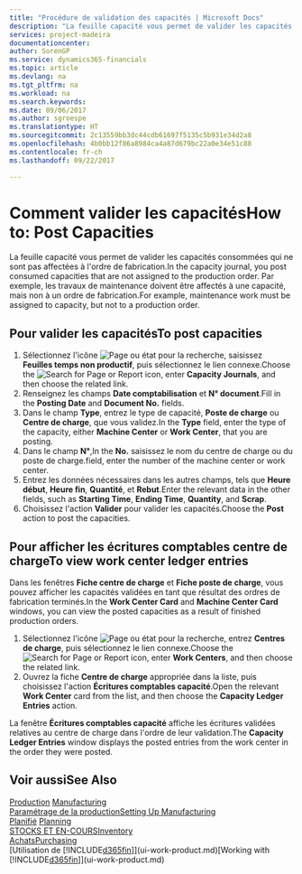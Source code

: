 ```yaml
---
title: "Procédure de validation des capacités | Microsoft Docs"
description: "La feuille capacité vous permet de valider les capacités consommées qui ne sont pas affectées à l'ordre de fabrication. Par exemple, les travaux de maintenance doivent être affectés à une capacité, mais non à un ordre de fabrication."
services: project-madeira
documentationcenter: 
author: SorenGP
ms.service: dynamics365-financials
ms.topic: article
ms.devlang: na
ms.tgt_pltfrm: na
ms.workload: na
ms.search.keywords: 
ms.date: 09/06/2017
ms.author: sgroespe
ms.translationtype: HT
ms.sourcegitcommit: 2c13559bb3dc44cdb61697f5135c5b931e34d2a8
ms.openlocfilehash: 4b0bb12f86a8984ca4a87d679bc22a0e34e51c88
ms.contentlocale: fr-ch
ms.lasthandoff: 09/22/2017

---
```

# <a name="how-to-post-capacities"></a><span data-ttu-id="bb696-104">Comment valider les capacités</span><span class="sxs-lookup"><span data-stu-id="bb696-104">How to: Post Capacities</span></span>
<span data-ttu-id="bb696-105">La feuille capacité vous permet de valider les capacités consommées qui ne sont pas affectées à l'ordre de fabrication.</span><span class="sxs-lookup"><span data-stu-id="bb696-105">In the capacity journal, you post consumed capacities that are not assigned to the production order.</span></span> <span data-ttu-id="bb696-106">Par exemple, les travaux de maintenance doivent être affectés à une capacité, mais non à un ordre de fabrication.</span><span class="sxs-lookup"><span data-stu-id="bb696-106">For example, maintenance work must be assigned to capacity, but not to a production order.</span></span>  

## <a name="to-post-capacities"></a><span data-ttu-id="bb696-107">Pour valider les capacités</span><span class="sxs-lookup"><span data-stu-id="bb696-107">To post capacities</span></span>  
1.  <span data-ttu-id="bb696-108">Sélectionnez l'icône ![Page ou état pour la recherche](media/ui-search/search_small.png "Page ou état pour la recherche"), saisissez **Feuilles temps non productif**, puis sélectionnez le lien connexe.</span><span class="sxs-lookup"><span data-stu-id="bb696-108">Choose the ![Search for Page or Report](media/ui-search/search_small.png "Search for Page or Report icon") icon, enter **Capacity Journals**, and then choose the related link.</span></span>  
2.  <span data-ttu-id="bb696-109">Renseignez les champs **Date comptabilisation** et **N° document**.</span><span class="sxs-lookup"><span data-stu-id="bb696-109">Fill in the **Posting Date** and **Document No.** fields.</span></span>  
3.  <span data-ttu-id="bb696-110">Dans le champ **Type**, entrez le type de capacité, **Poste de charge** ou **Centre de charge**, que vous validez.</span><span class="sxs-lookup"><span data-stu-id="bb696-110">In the **Type** field, enter the type of the capacity, either **Machine Center** or **Work Center**, that you are posting.</span></span>  
4.  <span data-ttu-id="bb696-111">Dans le champ **N°**,</span><span class="sxs-lookup"><span data-stu-id="bb696-111">In the **No.**</span></span> <span data-ttu-id="bb696-112">saisissez le nom du centre de charge ou du poste de charge.</span><span class="sxs-lookup"><span data-stu-id="bb696-112">field, enter the number of the machine center or work center.</span></span>  
5.  <span data-ttu-id="bb696-113">Entrez les données nécessaires dans les autres champs, tels que **Heure début**, **Heure fin**, **Quantité**, et **Rebut**.</span><span class="sxs-lookup"><span data-stu-id="bb696-113">Enter the relevant data in the other fields, such as **Starting Time**, **Ending Time**, **Quantity**, and **Scrap**.</span></span>  
6.  <span data-ttu-id="bb696-114">Choisissez l'action **Valider** pour valider les capacités.</span><span class="sxs-lookup"><span data-stu-id="bb696-114">Choose the **Post** action to post the capacities.</span></span>  

## <a name="to-view-work-center-ledger-entries"></a><span data-ttu-id="bb696-115">Pour afficher les écritures comptables centre de charge</span><span class="sxs-lookup"><span data-stu-id="bb696-115">To view work center ledger entries</span></span>  
<span data-ttu-id="bb696-116">Dans les fenêtres **Fiche centre de charge** et **Fiche poste de charge**, vous pouvez afficher les capacités validées en tant que résultat des ordres de fabrication terminés.</span><span class="sxs-lookup"><span data-stu-id="bb696-116">In the **Work Center Card** and **Machine Center Card** windows, you can view the posted capacities as a result of finished production orders.</span></span>    
1.  <span data-ttu-id="bb696-117">Sélectionnez l'icône ![Page ou état pour la recherche](media/ui-search/search_small.png "Page ou état pour la recherche"), entrez **Centres de charge**, puis sélectionnez le lien connexe.</span><span class="sxs-lookup"><span data-stu-id="bb696-117">Choose the ![Search for Page or Report](media/ui-search/search_small.png "Search for Page or Report icon") icon, enter **Work Centers**, and then choose the related link.</span></span>  
2.  <span data-ttu-id="bb696-118">Ouvrez la fiche **Centre de charge** appropriée dans la liste, puis choisissez l'action **Écritures comptables capacité**.</span><span class="sxs-lookup"><span data-stu-id="bb696-118">Open the relevant **Work Center** card from the list, and then choose the **Capacity Ledger Entries** action.</span></span>  

<span data-ttu-id="bb696-119">La fenêtre **Écritures comptables capacité** affiche les écritures validées relatives au centre de charge dans l'ordre de leur validation.</span><span class="sxs-lookup"><span data-stu-id="bb696-119">The **Capacity Ledger Entries** window displays the posted entries from the work center in the order they were posted.</span></span>   

## <a name="see-also"></a><span data-ttu-id="bb696-120">Voir aussi</span><span class="sxs-lookup"><span data-stu-id="bb696-120">See Also</span></span>  
<span data-ttu-id="bb696-121">[Production](production-manage-manufacturing.md)  </span><span class="sxs-lookup"><span data-stu-id="bb696-121">[Manufacturing](production-manage-manufacturing.md)  </span></span>  
[<span data-ttu-id="bb696-122">Paramétrage de la production</span><span class="sxs-lookup"><span data-stu-id="bb696-122">Setting Up Manufacturing</span></span>](production-configure-production-processes.md)  
<span data-ttu-id="bb696-123">[Planifié](production-planning.md)    </span><span class="sxs-lookup"><span data-stu-id="bb696-123">[Planning](production-planning.md)    </span></span>  
[<span data-ttu-id="bb696-124">STOCKS ET EN-COURS</span><span class="sxs-lookup"><span data-stu-id="bb696-124">Inventory</span></span>](inventory-manage-inventory.md)  
[<span data-ttu-id="bb696-125">Achats</span><span class="sxs-lookup"><span data-stu-id="bb696-125">Purchasing</span></span>](purchasing-manage-purchasing.md)  
<span data-ttu-id="bb696-126">[Utilisation de [!INCLUDE[d365fin](includes/d365fin_md.md)]](ui-work-product.md)</span><span class="sxs-lookup"><span data-stu-id="bb696-126">[Working with [!INCLUDE[d365fin](includes/d365fin_md.md)]](ui-work-product.md)</span></span>

